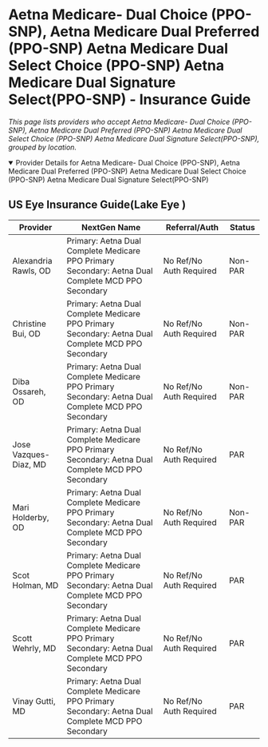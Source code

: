 # Aetna Medicare- Dual Choice (PPO-SNP), Aetna Medicare Dual Preferred (PPO-SNP) Aetna Medicare Dual Select Choice (PPO-SNP) Aetna Medicare Dual Signature Select(PPO-SNP) - Insurance Guide

*This page lists providers who accept Aetna Medicare- Dual Choice (PPO-SNP), Aetna Medicare Dual Preferred (PPO-SNP) Aetna Medicare Dual Select Choice (PPO-SNP) Aetna Medicare Dual Signature Select(PPO-SNP), grouped by location.*

<details open><summary>Provider Details for Aetna Medicare- Dual Choice (PPO-SNP), Aetna Medicare Dual Preferred (PPO-SNP) Aetna Medicare Dual Select Choice (PPO-SNP) Aetna Medicare Dual Signature Select(PPO-SNP)</summary>

## US Eye Insurance Guide(Lake Eye )

| Provider | NextGen Name | Referral/Auth | Status |
|----------|-------------|--------------|--------|
| Alexandria Rawls, OD | Primary: Aetna Dual Complete Medicare PPO Primary                                                   Secondary: Aetna Dual Complete MCD PPO Secondary | No Ref/No Auth Required | Non-PAR |
| Christine Bui, OD | Primary: Aetna Dual Complete Medicare PPO Primary                                                   Secondary: Aetna Dual Complete MCD PPO Secondary | No Ref/No Auth Required | Non-PAR |
| Diba Ossareh, OD | Primary: Aetna Dual Complete Medicare PPO Primary                                                   Secondary: Aetna Dual Complete MCD PPO Secondary | No Ref/No Auth Required | Non-PAR |
| Jose Vazques-Diaz, MD | Primary: Aetna Dual Complete Medicare PPO Primary                                                   Secondary: Aetna Dual Complete MCD PPO Secondary | No Ref/No Auth Required | PAR |
| Mari Holderby, OD | Primary: Aetna Dual Complete Medicare PPO Primary                                                   Secondary: Aetna Dual Complete MCD PPO Secondary | No Ref/No Auth Required | Non-PAR |
| Scot Holman, MD | Primary: Aetna Dual Complete Medicare PPO Primary                                                   Secondary: Aetna Dual Complete MCD PPO Secondary | No Ref/No Auth Required | PAR |
| Scott Wehrly, MD | Primary: Aetna Dual Complete Medicare PPO Primary                                                   Secondary: Aetna Dual Complete MCD PPO Secondary | No Ref/No Auth Required | PAR |
| Vinay Gutti, MD | Primary: Aetna Dual Complete Medicare PPO Primary                                                   Secondary: Aetna Dual Complete MCD PPO Secondary | No Ref/No Auth Required | PAR |

</details>

